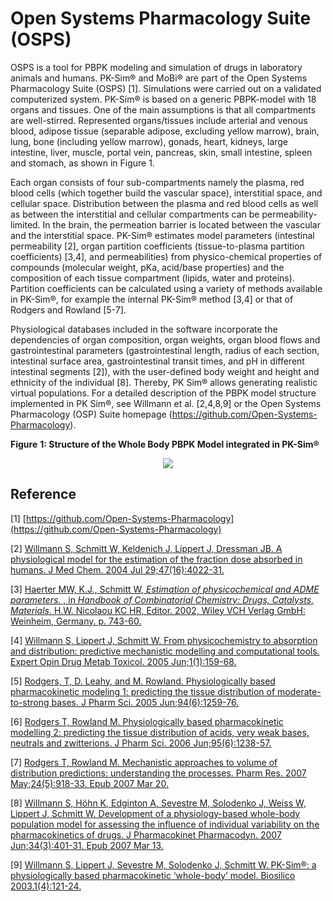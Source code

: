 # Open Systems Pharmacology Suite (OSPS)

OSPS is a tool for PBPK modeling and simulation of drugs in laboratory animals and humans. PK-Sim® and MoBi® are part of the Open Systems Pharmacology Suite (OSPS) [1].  Simulations were carried out on a validated computerized system. PK-Sim® is based on a generic PBPK-model with 18 organs and tissues. One of the main assumptions is that all compartments are well-stirred. Represented organs/tissues include arterial and venous blood, adipose tissue (separable adipose, excluding yellow marrow), brain, lung, bone (including yellow marrow), gonads, heart, kidneys, large intestine, liver, muscle, portal vein, pancreas, skin, small intestine, spleen and stomach, as shown in Figure 1.

Each organ consists of four sub-compartments namely the plasma, red blood cells (which together build  the vascular space), interstitial space, and cellular space. Distribution between the plasma and red blood cells as well as between the interstitial and cellular compartments can be permeability-limited. In the brain, the permeation barrier is located between the vascular and the interstitial space. PK-Sim® estimates model parameters (intestinal permeability [2], organ partition coefficients (tissue-to-plasma partition coefficients) [3,4], and permeabilities) from physico-chemical properties of compounds (molecular weight, pKa, acid/base properties) and the composition of each tissue compartment (lipids, water and proteins). Partition coefficients can be calculated using a variety of methods available in PK-Sim®, for example the internal PK-Sim® method [3,4] or that of Rodgers and Rowland [5-7]. 

Physiological databases included in the software incorporate the dependencies of organ composition, organ weights, organ blood flows and gastrointestinal parameters (gastrointestinal length, radius of each section, intestinal surface area, gastrointestinal transit times, and pH in different intestinal segments [2]), with the user-defined body weight and height and ethnicity of the individual [8]. Thereby, PK Sim® allows generating realistic virtual populations. For a detailed description of the PBPK model structure implemented in PK Sim®, see Willmann et al. [2,4,8,9] or the Open Systems Pharmacology (OSP) Suite homepage (<https://github.com/Open-Systems-Pharmacology>).

 

**Figure** **1: Structure of the Whole Body PBPK Model integrated in PK-Sim®**

  <p align="center">
  <img src="PBPK_Figure_1.png">
</p>                                               



## Reference

[1] [https://github.com/Open-Systems-Pharmacology](https://github.com/Open-Systems-Pharmacology)

[2] [Willmann S, Schmitt W, Keldenich J, Lippert J, Dressman JB. A physiological model for the estimation of the fraction dose absorbed in humans. J Med Chem. 2004 Jul 29;47(16):4022-31.](https://www.ncbi.nlm.nih.gov/pubmed/15267240)

[3] [Haerter MW, K.J., Schmitt W, *Estimation of physicochemical and ADME parameters.* , in *Handbook of Combinatorial Chemistry: Drugs, Catalysts, Materials*. H.W. Nicolaou KC HR, Editor. 2002, Wiley VCH Verlag GmbH: Weinheim, Germany. p. 743-60.](https://)

[4] [Willmann S, Lippert J, Schmitt W. From physicochemistry to absorption and distribution: predictive mechanistic modelling and computational tools. Expert Opin Drug Metab Toxicol. 2005 Jun;1(1):159-68.](https://www.ncbi.nlm.nih.gov/pubmed/16922658)

[5] [Rodgers, T, D. Leahy, and M. Rowland. Physiologically based pharmacokinetic modeling 1: predicting the tissue distribution of moderate-to-strong bases. J Pharm Sci. 2005 Jun;94(6):1259-76.](https://www.ncbi.nlm.nih.gov/pubmed/15858854)

[6] [Rodgers T, Rowland M. Physiologically based pharmacokinetic modelling 2: predicting the tissue distribution of acids, very weak bases, neutrals and zwitterions. J Pharm Sci. 2006 Jun;95(6):1238-57.](https://www.ncbi.nlm.nih.gov/pubmed/16639716)

[7] [Rodgers T, Rowland M. Mechanistic approaches to volume of distribution predictions: understanding the processes. Pharm Res. 2007 May;24(5):918-33. Epub 2007 Mar 20.](https://www.ncbi.nlm.nih.gov/pubmed/17372687)

[8] [Willmann S, Höhn K, Edginton A, Sevestre M, Solodenko J, Weiss W, Lippert J, Schmitt W. Development of a physiology-based whole-body population model for assessing the influence of individual variability on the pharmacokinetics of drugs. J Pharmacokinet Pharmacodyn. 2007 Jun;34(3):401-31. Epub 2007 Mar 13.](https://www.ncbi.nlm.nih.gov/pubmed/17431751)

[9] [Willmann S, Lippert J, Sevestre M, Solodenko J, Schmitt W. PK-Sim®: a physiologically based pharmacokinetic ‘whole-body’ model. Biosilico 2003.1(4):121-24.](https://www.sciencedirect.com/science/article/pii/S1478538203023424?via%3Dihub)

